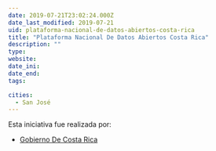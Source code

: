 ```yaml
---
date: 2019-07-21T23:02:24.000Z
date_last_modified: 2019-07-21
uid: plataforma-nacional-de-datos-abiertos-costa-rica
title: "Plataforma Nacional De Datos Abiertos Costa Rica"
description: ""
type: 
website: 
date_ini: 
date_end: 
tags:

cities: 
  - San José
---
```


Esta iniciativa fue realizada por:

- [Gobierno De Costa Rica](/organizaciones/gobierno-de-costa-rica)
